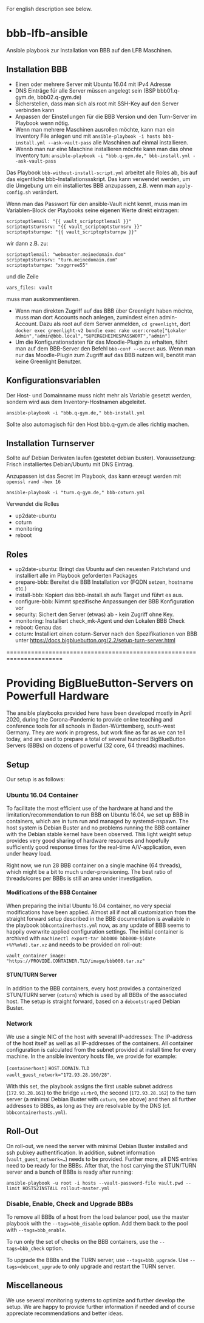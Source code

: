 For english description see below.

# bbb-lfb-ansible

Ansible playbook zur Installation von BBB auf den LFB Maschinen.

## Installation BBB

* Einen oder mehrere Server mit Ubuntu 16.04 mit IPv4 Adresse
* DNS Einträge für alle Server müssen angelegt sein (BSP bbb01.q-gym.de, bbb02.q-gym.de)
* Sicherstellen, dass man sich als root mit SSH-Key auf den Server verbinden kann
* Anpassen der Einstellungen für die BBB Version und den Turn-Server im Playbook wenn nötig.
* Wenn man mehrere Maschinen ausrollen möchte, kann man ein Inventory File anlegen und mit ``ansible-playbook -i hosts bbb-install.yml --ask-vault-pass`` alle Maschinen auf einmal installieren.
* Wennb man nur eine Maschine installieren möchte kann man das ohne Inventory tun: ``ansible-playbook -i "bbb.q-gym.de," bbb-install.yml --ask-vault-pass``


Das Playbook ``bbb-without-install-script.yml`` arbeitet alle Roles ab, bis auf das eigentliche bbb-Installationssskript. Das kann verwendet werden, um die Umgebung um ein installiertes BBB anzupassen, z.B. wenn man ``apply-config.sh`` verändert.

Wenn man das Passwort für den ansible-Vault nicht kennt, muss man im Variablen-Block der Playbooks seine eigenen Werte direkt eintragen:

    scriptoptlemail: "{{ vault_scriptoptlemail }}"
    scriptoptsturnsrv: "{{ vault_scriptoptsturnsrv }}"
    scriptoptsturnpw: "{{ vault_scriptoptsturnpw }}"

wir dann z.B. zu:

    scriptoptlemail: "webmaster.meinedomain.dom"
    scriptoptsturnsrv: "turn.meinedomain.dom"
    scriptoptsturnpw: "xxggrree55"

und die Zeile

    vars_files: vault

muss man auskommentieren.

* Wenn man direkten Zugriff auf das BBB über Greenlight haben möchte, muss man dort Accounts noch anlegen, zumindest einen admin-Account. Dazu als root auf dem Server anmelden, ``cd greenlight``, dort ``docker exec greenlight-v2 bundle exec rake user:create["Lokaler Admin","admin@bbb.local","SUPERGEHEIMESPASSWORT","admin"]``
* Um die Konfigurationsdaten für das Moodle-Plugin zu erhalten, führt man auf dem BBB-Server den Befehl ``bbb-conf --secret`` aus. Wenn man nur das Moodle-Plugin zum Zugriff auf das BBB nutzen will, benötit man keine Greenlight Benutzer.

## Konfigurationsvariablen

Der Host- und Domainname muss nicht mehr als Variable gesetzt werden, sondern wird aus dem Inventory-Hostnamen abgeleitet.

``ansible-playbook -i "bbb.q-gym.de," bbb-install.yml``

Sollte also automagisch für den Host bbb.q-gym.de alles richtig machen.


## Installation Turnserver

Sollte auf Debian Derivaten laufen (gestetet debian buster). Voraussetzung: Frisch installiertes Debian/Ubuntu mit DNS Eintrag.

Anzupassen ist das Secret im Playbook, das kann erzeugt werden mit ``openssl rand -hex 16``

``ansible-playbook -i "turn.q-gym.de," bbb-coturn.yml``

Verwendet die Rolles

* up2date-ubuntu
* coturn
* monitoring
* reboot


## Roles

* up2date-ubuntu: Bringt das Ubuntu auf den neuesten Patchstand und installiert alle im Playbook geforderten Packages
* prepare-bbb: Bereitet die BBB Installation vor (FQDN setzen, hostname etc.)
* install-bbb: Kopiert das bbb-install.sh aufs Target und führt es aus.
* configure-bbb: Nimmt spezifische Anpassungen der BBB Konfiguration vor
* security: Sichert den Server (etwas) ab - kein Zugriff ohne Key.
* monitoring: Installiert check_mk-Agent und den Lokalen BBB Check
* reboot: Genau das
* coturn: Installiert einen coturn-Server nach den Spezifikationen von BBB unter https://docs.bigbluebutton.org/2.2/setup-turn-server.html

======================================================================

# Providing BigBlueButton-Servers on Powerfull Hardware
The ansible playbooks provided here have been developed mostly in
April 2020, during the Corona-Pandemic to provide online teaching and
conference tools for all schools in Baden-Württemberg, south-west
Germany.  They are work in progress, but work fine as far as we can
tell today, and are used to prepare a total of several hundred
BigBlueButton Servers (BBBs) on dozens of powerful (32 core, 64
threads) machines.

## Setup
Our setup is as follows:

### Ubuntu 16.04 Container
To facilitate the most efficient use of the hardware at hand and the
limitation/recommendation to run BBB on Ubuntu 16.04, we set up BBB in
containers, which are in turn run and managed by systemd-nspawn.  The
host system is Debian Buster and no problems running the BBB container
with the Debian stable kernel have been observed.  This light weight
setup provides very good sharing of hardware resources and hopefully
sufficiently good response times for the real-time A/V-application,
even under heavy load.

Right now, we run 28 BBB container on a single machine (64 threads),
which might be a bit to much under-provisioning.  The best ratio of
threads/cores per BBBs is still an area under investigation.

#### Modifications of the BBB Container
When preparing the initial Ubuntu 16.04 container, no very special
modifications have been applied.  Almost all if not all customization
from the straight forward setup described in the BBB documentation is
available in the playbook ``bbbcontainerhosts.yml`` now, as any update
of BBB seems to happily overwrite applied configuration settings.  The
initial container is archived with ``machinectl export-tar bbb000
bbb000-$(date +%Y%m%d).tar.xz`` and needs to be provided on roll-out:

``vault_container_image: "https://PROVIDE.CONTAINER.TLD/image/bbb000.tar.xz"``

#### STUN/TURN Server
In addition to the BBB containers, every host provides a containerized
STUN/TURN server (``coturn``) which is used by all BBBs of the
associated host.  The setup is straight forward, based on a
``debootstrap``ed Debian Buster.

### Network
We use a single NIC of the host with several IP-addresses:  The
IP-address of the host itself as well as all IP-addresses of the
containers.  All container configuration is calculated from the subnet
provided at install time for every machine.  In the ansible inventory
hosts file, we provide for example:

``[containerhost]``
``HOST.DOMAIN.TLD  vault_guest_network="172.93.28.160/28"``.

With this set, the playbook assigns the first usable subnet address
(``172.93.28.161``) to the bridge ``virbr0``, the second
(``172.93.28.162``) to the turn server (a minimal Debian
Buster with ``coturn``, see above) and then all further addresses to
BBBs, as long as they are resolvable by the DNS
(cf. ``bbbcontainerhosts.yml``).

## Roll-Out
On roll-out, we need the server with minimal Debian Buster installed
and ssh pubkey authentification.  In addition, subnet information
(``vault_guest_network=…``) needs to be provided.  Further more, all
DNS entries need to be ready for the BBBs.  After that, the host
carrying the STUN/TURN server and a bunch of BBBs is ready after
running:

``ansible-playbook -u root -i hosts --vault-password-file vault.pwd --limit HOSTS2INSTALL rollout-master.yml``

### Disable, Enable, Check and Upgrade BBBs
To remove all BBBs of a host from the load balancer pool, use the
master playbook with the ``--tags=bbb_disable`` option.  Add them back
to the pool with ``--tags=bbb_enable``.

To run only the set of checks on the BBB containers, use the
``--tags=bbb_check`` option.

To upgrade the BBBs and the TURN server, use ``--tags=bbb_upgrade``.
Use ``--tags=debcont_upgrade`` to only upgrade and restart the TURN server.

## Miscellaneous
We use several monitoring systems to optimize and further develop the
setup.  We are happy to provide further information if needed and
of course appreciate recommendations and better ideas.
